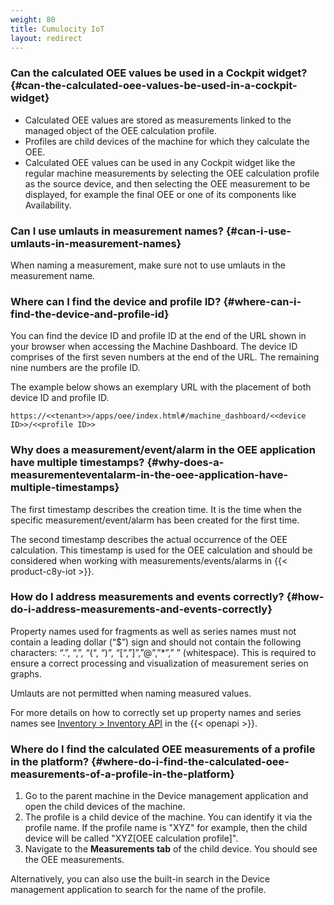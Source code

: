 ```yaml
---
weight: 80
title: Cumulocity IoT
layout: redirect
---
```


### Can the calculated OEE values be used in a Cockpit widget? {#can-the-calculated-oee-values-be-used-in-a-cockpit-widget}

* Calculated OEE values are stored as measurements linked to the managed object of the OEE calculation profile.
* Profiles are child devices of the machine for which they calculate the OEE.
* Calculated OEE values can be used in any Cockpit widget like the regular machine measurements by selecting the OEE calculation profile as the source device,  and then selecting the OEE measurement to be displayed, for example the final OEE or one of its components like Availability.

### Can I use umlauts in measurement names? {#can-i-use-umlauts-in-measurement-names}

When naming a measurement, make sure not to use umlauts in the measurement name.

### Where can I find the device and profile ID? {#where-can-i-find-the-device-and-profile-id}

You can find the device ID and profile ID at the end of the URL shown in your browser when accessing the Machine Dashboard. The device ID comprises of the first seven numbers at the end of the URL. The remaining nine numbers are the profile ID.

The example below shows an exemplary URL with the placement of both device ID and profile ID.

`https://<<tenant>>/apps/oee/index.html#/machine_dashboard/<<device ID>>/<<profile ID>>
`
### Why does a measurement/event/alarm in the OEE application have multiple timestamps? {#why-does-a-measurementeventalarm-in-the-oee-application-have-multiple-timestamps}

The first timestamp describes the creation time. It is the time when the specific measurement/event/alarm has been created for the first time.

The second timestamp describes the actual occurrence of the OEE calculation. This timestamp is used for the OEE calculation and should be considered when working with measurements/events/alarms in {{< product-c8y-iot >}}.

### How do I address measurements and events correctly? {#how-do-i-address-measurements-and-events-correctly}

Property names used for fragments as well as series names must not contain a leading dollar (“$”) sign and should not contain the following characters: “.”, “,”, “(“, “)”, “[“,”]”,”@”,”*”,” ” (whitespace). This is required to ensure a correct processing and visualization of measurement series on graphs.

Umlauts are not permitted when naming measured values.

For more details on how to correctly set up property names and series names see [Inventory > Inventory API](https://{{<domain-c8y>}}/api/#tag/Inventory-API) in the {{< openapi >}}.

### Where do I find the calculated OEE measurements of a profile in the platform? {#where-do-i-find-the-calculated-oee-measurements-of-a-profile-in-the-platform}

1. Go to the parent machine in the Device management application and open the child devices of the machine.
2. The profile is a child device of the machine. You can identify it via the profile name. If the profile name is "XYZ" for example, then the child device will be called "XYZ[OEE calculation profile]".
3. Navigate to the **Measurements tab** of the child device. You should see the OEE measurements.

Alternatively, you can also use the built-in search in the Device management application to search for the name of the profile.
